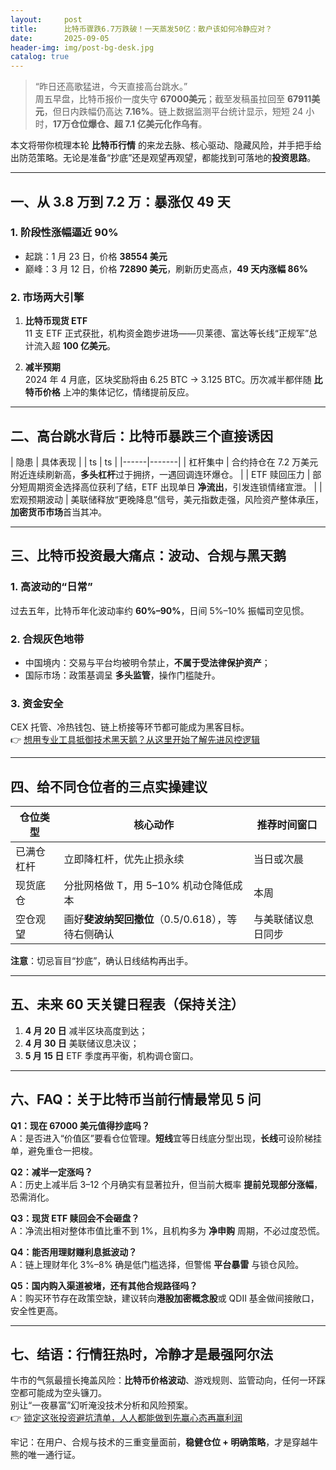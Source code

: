 ```yaml
---
layout:     post
title:      比特币骤跌6.7万跌破！一天蒸发50亿：散户该如何冷静应对？
date:       2025-09-05
header-img: img/post-bg-desk.jpg
catalog: true
---
```


> “昨日还高歌猛进，今天直接高台跳水。”  
> 周五早盘，比特币报价一度失守 **67000美元**；截至发稿虽拉回至 **67911美元**，但日内跌幅仍高达 **7.16%**。链上数据监测平台统计显示，短短 24 小时，**17万仓位爆仓、超 7.1 亿美元化作乌有**。  

本文将带你梳理本轮 **比特币行情** 的来龙去脉、核心驱动、隐藏风险，并手把手给出防范策略。无论是准备“抄底”还是观望再观望，都能找到可落地的**投资思路**。

---

## 一、从 3.8 万到 7.2 万：暴涨仅 49 天

### 1. 阶段性涨幅逼近 90%
* 起跳：1 月 23 日，价格 **38554 美元**  
* 巅峰：3 月 12 日，价格 **72890 美元**，刷新历史高点，**49 天内涨幅 86%**

### 2. 市场两大引擎
1. **比特币现货 ETF**  
   11 支 ETF 正式获批，机构资金跑步进场——贝莱德、富达等长线“正规军”总计流入超 **100 亿美元**。

2. **减半预期**  
   2024 年 4 月底，区块奖励将由 6.25 BTC → 3.125 BTC。历次减半都伴随 **比特币价格** 上冲的集体记忆，情绪提前反应。

---

## 二、高台跳水背后：比特币暴跌三个直接诱因

| 隐患 | 具体表现 |
| ts | ts |
|------|-------|
| 杠杆集中 | 合约持仓在 7.2 万美元附近连续刷新高，**多头杠杆**过于拥挤，一遇回调连环爆仓。 |
| ETF 赎回压力 | 部分短周期资金选择高位获利了结，ETF 出现单日 **净流出**，引发连锁情绪宣泄。 |
| 宏观预期波动 | 美联储释放“更晚降息”信号，美元指数走强，风险资产整体承压，**加密货币市场**首当其冲。  

---

## 三、比特币投资最大痛点：波动、合规与黑天鹅

### 1. 高波动的“日常”  
过去五年，比特币年化波动率约 **60%–90%**，日间 5%–10% 振幅司空见惯。  

### 2. 合规灰色地带  
* 中国境内：交易与平台均被明令禁止，**不属于受法律保护资产**；  
* 国际市场：政策基调呈 **多头监管**，操作门槛陡升。  

### 3. 资金安全  
CEX 托管、冷热钱包、链上桥接等环节都可能成为黑客目标。  
👉 [想用专业工具抵御技术黑天鹅？从这里开始了解先进风控逻辑](https://okxdog.com/)  

---

## 四、给不同仓位者的三点实操建议

| 仓位类型 | 核心动作 | 推荐时间窗口 |
|-------|--------|--------|
| 已满仓杠杆 | 立即降杠杆，优先止损永续 | 当日或次晨 |
| 现货底仓 | 分批网格做 T，用 5–10% 机动仓降低成本 | 本周 |
| 空仓观望 | 画好**斐波纳契回撤位**（0.5/0.618），等待右侧确认 | 与美联储议息日同步 |

**注意**：切忌盲目“抄底”，确认日线结构再出手。

---

## 五、未来 60 天关键日程表（保持关注）

1. **4 月 20 日** 减半区块高度到达；  
2. **4 月 30 日** 美联储议息决议；  
3. **5 月 15 日** ETF 季度再平衡，机构调仓窗口。

---

## 六、FAQ：关于比特币当前行情最常见 5 问

**Q1：现在 67000 美元值得抄底吗？**  
A：是否进入“价值区”要看仓位管理。**短线**宜等日线底分型出现，**长线**可设阶梯挂单，避免重仓一把梭。

**Q2：减半一定涨吗？**  
A：历史上减半后 3–12 个月确实有显著拉升，但当前大概率 **提前兑现部分涨幅**，恐需消化。

**Q3：现货 ETF 赎回会不会砸盘？**  
A：净流出相对整体市值比重不到 1%，且机构多为 **净申购** 周期，不必过度恐慌。

**Q4：能否用理财赚利息抵波动？**  
A：链上理财年化 3%–8% 确是低门槛选择，但警惕 **平台暴雷** 与锁仓风险。

**Q5：国内购入渠道被堵，还有其他合规路径吗？**  
A：购买环节存在政策空缺，建议转向**港股加密概念股**或 QDII 基金做间接敞口，安全性更高。

---

## 七、结语：行情狂热时，冷静才是最强阿尔法

牛市的气氛最擅长掩盖风险：**比特币价格波动**、游戏规则、监管动向，任何一环踩空都可能成为空头镰刀。  
别让“一夜暴富”幻听淹没技术分析和风险预案。  
👉 [锁定这张投资避坑清单，人人都能做到先赢心态再赢利润](https://okxdog.com/)  

牢记：在用户、合规与技术的三重变量面前，**稳健仓位 + 明确策略**，才是穿越牛熊的唯一通行证。